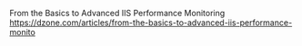 
From the Basics to Advanced IIS Performance Monitoring
https://dzone.com/articles/from-the-basics-to-advanced-iis-performance-monito
